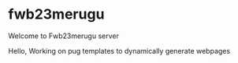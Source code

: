 # fwb23merugu
Welcome to Fwb23merugu server

Hello, Working on pug templates to dynamically generate webpages
